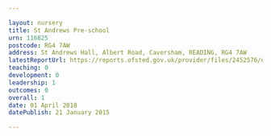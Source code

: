 ```yaml
---

layout: nursery
title: St Andrews Pre-school
urn: 116825
postcode: RG4 7AW
address: St Andrews Hall, Albert Road, Caversham, READING, RG4 7AW
latestReportUrl: https://reports.ofsted.gov.uk/provider/files/2452576/urn/116825.pdf
teaching: 0
development: 0
leadership: 1
outcomes: 0
overall: 1
date: 01 April 2018 
datePublish: 21 January 2015

---
```

